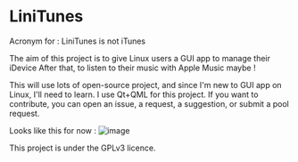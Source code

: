 # LiniTunes
Acronym for : LiniTunes is not iTunes

The aim of this project is to give Linux users a GUI app to manage their iDevice
After that, to listen to their music with Apple Music maybe !

This will use lots of open-source project, and since I'm new to GUI app on Linux, I'll need to learn.
I use Qt+QML for this project.
If you want to contribute, you can open an issue, a request, a suggestion, or submit a pool request.

Looks like this for now :
![image](https://github.com/topiga/LiniTunes/assets/38886040/c5f873c8-7876-4a36-8175-77a63421cecf)


This project is under the GPLv3 licence.
